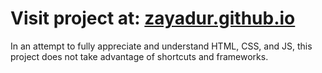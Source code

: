 # Visit project at: [zayadur.github.io](https://zayadur.github.io)

In an attempt to fully appreciate and understand HTML, CSS, and JS, this project does not take advantage of shortcuts and frameworks.